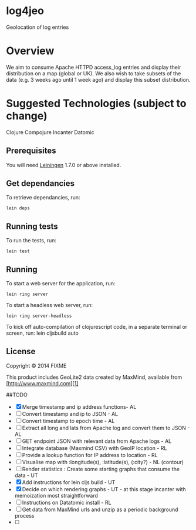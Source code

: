 # log4jeo

Geolocation of log entries

# Overview

We aim to consume Apache HTTPD access_log entries and display their distribution on a map (global or UK).
We also wish to take subsets of the data (e.g. 3 weeks ago until 1 week ago) and display this subset distribution.

# Suggested Technologies (subject to change)
Clojure 
Compojure
Incanter
Datomic


## Prerequisites

You will need [Leiningen][1] 1.7.0 or above installed.

[1]: https://github.com/technomancy/leiningen

## Get dependancies

To retrieve dependancies, run:

	lein deps


## Running tests

To run the tests, run:

	lein test

## Running

To start a web server for the application, run:

    lein ring server
    
To start a headless web server, run:

    lein ring server-headless

To kick off auto-compilation of clojurescript code, in a separate terminal or screen, run:
    lein cljsbuild auto
    
## License

Copyright © 2014 FIXME

This product includes GeoLite2 data created by MaxMind, available from [http://www.maxmind.com][1]

[1]: http://www.maxmind.com

##TODO

- [x] Merge timestamp and ip address functions- AL
- [ ] Convert timestamp and ip to JSON - AL
- [ ] Convert timestamp to epoch time - AL
- [ ] Extract all long and lats from Apache log and convert them to JSON - AL
- [ ] GET endpoint JSON with relevant data from Apache logs - AL
- [ ] Integrate database (Maxmind CSV) with GeoIP location - RL
- [ ] Provide a lookup function for IP address to location - RL
- [ ] Visualise map with :longitude(s), :latitude(s), (:city?) - NL  (contour)
- [ ] Render statistics : Create some starting graphs that consume the data - UT
- [x] Add instructions for lein cljs build - UT 
- [x] Decide on which rendering graphs - UT - at this stage incanter with memoization most straightforward
- [ ] Instructions on Datatomic install - RL
- [ ] Get data from MaxMind urls and unzip as a periodic background process
- [ ] 

